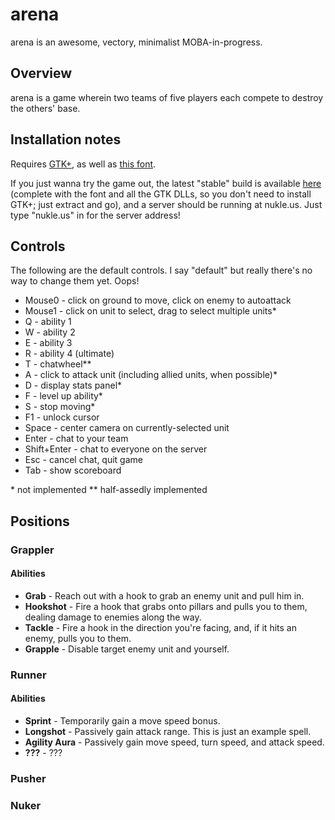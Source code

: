 arena
=====

arena is an awesome, vectory, minimalist MOBA-in-progress.


Overview
--------

arena is a game wherein two teams of five players each compete to destroy the others' base.


Installation notes
------------------

Requires [GTK+](http://www.gtk.org/download/), as well as [this font](http://www.dsg4.com/04/extra/bitmap/stuff/04b_19.zip).

If you just wanna try the game out, the latest "stable" build is available [here](http://rezich.com/Arena.zip) (complete with the font and all the GTK DLLs, so you don't need to install GTK+; just extract and go), and a server should be running at nukle.us. Just type "nukle.us" in for the server address!


Controls
--------

The following are the default controls. I say "default" but really there's no way to change them yet. Oops!

- Mouse0 - click on ground to move, click on enemy to autoattack
- Mouse1 - click on unit to select, drag to select multiple units*
- Q - ability 1
- W - ability 2
- E - ability 3
- R - ability 4 (ultimate)
- T - chatwheel**
- A - click to attack unit (including allied units, when possible)*
- D - display stats panel*
- F - level up ability*
- S - stop moving*
- F1 - unlock cursor
- Space - center camera on currently-selected unit
- Enter - chat to your team
- Shift+Enter - chat to everyone on the server
- Esc - cancel chat, quit game
- Tab - show scoreboard

\* not implemented
\** half-assedly implemented


Positions
---------

### Grappler ###

#### Abilities ####

- **Grab** - Reach out with a hook to grab an enemy unit and pull him in.
- **Hookshot** - Fire a hook that grabs onto pillars and pulls you to them, dealing damage to enemies along the way.
- **Tackle** - Fire a hook in the direction you're facing, and, if it hits an enemy, pulls you to them.
- **Grapple** - Disable target enemy unit and yourself.


### Runner ###

#### Abilities ####

- **Sprint** - Temporarily gain a move speed bonus.
- **Longshot** - Passively gain attack range. This is just an example spell.
- **Agility Aura** - Passively gain move speed, turn speed, and attack speed.
- **???** - ???


### Pusher ###


### Nuker ###